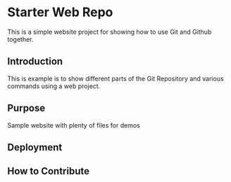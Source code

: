 # Starter Web Repo

This is a simple website project for showing how to use Git and Github together.

## Introduction

This is example is to show different parts of the Git Repository and various commands using a web project.

## Purpose

Sample website with plenty of files for demos

## Deployment

## How to Contribute